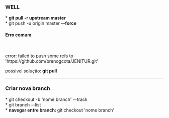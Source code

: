 
<h3>
WELL
</h3>
 <span>* <strong> git pull -r upstream master </strong></span>
 <br><span>* git push -u origin master <strong> --force </strong></span><br>
 <h4><strong> Erro comum </strong> </h4>
 <br><p color="red"> error: failed to push some refs to 'https://github.com/brenogcota/JENITUR.git'</p>
 <span> possivel solução: <strong>git pull</strong> </span>
 <hr>
<h3>
<strong>Criar nova branch</strong>
</h3>
 <span>*  git checkout -b 'nome branch' --track</span>
 <br>
 <span>* git branch --list </span>
 <br>
 <span>* <strong> navegar entre branch: </strong> git checkout 'nome branch' </span>

 
 
 
